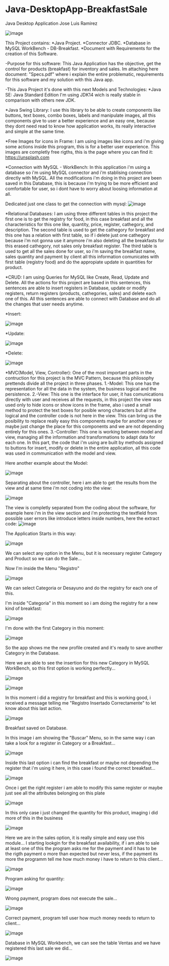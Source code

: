 # Java-DesktopApp-BreakfastSale

Java Desktop Application Jose Luis Ramirez


![image](https://user-images.githubusercontent.com/72236278/94997966-38124a00-0574-11eb-9ce9-01e720fe8152.png)


This Project contains: *Java Project. *Connector JDBC. *Database in MySQL WorkBench - DB-Breakfast. *Document with Requirements for the creation of this Software.

-Purpose for this software: This Java Application has the objective, get the control for products (breakfast) for inventory and sales. Im attaching here document: "Specs.pdf" where i explain the entire problematic, requirements for this software and my solution with this Java app.

-This Java Project it's done with this next Models and Technologies: *Java SE: Java Standard Edition I'm using JDK14 wich is really stable in comparison with others new JDK.

*Java Swing Library: I use this library to be able to create components like buttons, text boxes, combo boxes, labels and manipulate images, all this components give to user a better experience and an easy one, because they dont need read to know how application works, its really interactive and simple at the same time.

*Free Images for icons in Frame: I am using images like icons and i'm giving some actions inside this program, this is for a better user experience. This images are completly free rigths, this is the page where you can find it: https://unsplash.com

*Connection with MySQL - WorkBench: In this application i'm using a database so i'm using MySQL connector and i'm stablising connection directly with MySQL. All the modifications i'm doing in this project are been saved in this Database, this is because i'm trying to be more efficient and comfortable for user, so i dont have to worry about loosing information at all.


Dedicated just one class to get the connection with mysql:
![image](https://user-images.githubusercontent.com/72236278/94999240-c50dd100-057d-11eb-83b8-3332fcefdcf7.png)



*Relational Databases: I am using three different tables in this project the first one is to get the registry for food, in this case breakfast and all the characteristics for this one like, quantity, price, register, cathegory, and description. The second table is used to get the cathegory for breakfast and this one has a relation with first table, so if i delete just one cathegory because i'm not gonna use it anymore i'm also deleting all the breakfasts for this erased cathegory, not sales only breakfast register. The third table is used to get all the sales done for user, so i'm saving the breakfast name, sales quantity and payment by client all this information comunicates with first table (registry food) and do the appropiate update in quantities for product.


*CRUD: I am using Queries for MySQL like Create, Read, Update and Delete. All the actions for this project are based in this sentences, this sentences are able to insert registers in Database, update or modify registers, return registers (products, cathegories, sales) and delete each one of this. All this sentences are able to connect with Database and do all the changes that user needs anytime.


*Insert:

![image](https://user-images.githubusercontent.com/72236278/94999132-ede19680-057c-11eb-9b5b-61d43160e5bf.png)


*Update:

![image](https://user-images.githubusercontent.com/72236278/94999106-a529dd80-057c-11eb-96a2-d46a062fd9bb.png)


*Delete:

![image](https://user-images.githubusercontent.com/72236278/94999164-2da87e00-057d-11eb-93aa-0d31f65622d3.png)




*MVC(Model, View, Controller): One of the most important parts in the contruction for this project is the MVC Pattern, because this philosophy prettends divide all the project in three phases. 1.-Model: This one has the representation for all the data in the system, the business logical and the persistence. 2.-View: This one is the interface for user, it has comunications directly with user and receives all the requests, in this project the view was used only to hide icons or show icons in the frame, also i used a small method to protect the text boxes for posible wrong characters but all the logical and the controller code is not here in the view. This can bring us the posibility to replace really easy this components maybe for another ones or maybe just change the place for this components and we are not depending entirely for this ones. 3.-Controller: This one is working between model and view, managing all the information and transformations to adapt data for each one. In this part, the code that i'm using are built by methods assigned to buttons for insert, modify or delete in the entire application, all this code was used in communication with the model and view.


Here another example about the Model:

![image](https://user-images.githubusercontent.com/72236278/94998931-42841200-057b-11eb-8979-0fa0d647ceeb.png)


Separating about the controller, here i am able to get the results from the view and at same time i'm not coding into the view:

![image](https://user-images.githubusercontent.com/72236278/94999208-7e1fdb80-057d-11eb-95a3-d0c433e9c097.png)



The view is completly separated from the coding about the software, for example here i'm in the view section and i'm protecting the textfield from possible user errors
like introduce letters inside numbers, here the extract code:
![image](https://user-images.githubusercontent.com/72236278/94998891-f0db8780-057a-11eb-9eb6-29c9249f7247.png)




The Application Starts in this way:


![image](https://user-images.githubusercontent.com/72236278/95006552-6b33f800-05cb-11eb-9015-78b59a066ea9.png)

We can select any option in the Menu, but it is necessary register Category and Product so we can do the Sale...

Now I'm inside the Menu "Registro"

![image](https://user-images.githubusercontent.com/72236278/95006588-d4b40680-05cb-11eb-885e-d43cdc694c68.png)


We can select Categoria or Desayuno and do the registry for each one of this.

I'm inside "Categoria" in this moment so i am doing the registry for a new kind of breakfast:

![image](https://user-images.githubusercontent.com/72236278/95006627-2b214500-05cc-11eb-9761-902ac45b1124.png)


I'm done with the first Category in this moment:

![image](https://user-images.githubusercontent.com/72236278/95006656-5d32a700-05cc-11eb-9cfe-793218719a00.png)


So the app shows me the new profile created and it's ready to save another Category in the Database.

Here we are able to see the insertion for this new Category in MySQL WorkBench, so this first option is working perfectly...


![image](https://user-images.githubusercontent.com/72236278/95006697-94a15380-05cc-11eb-843d-b050d4f76a06.png)


![image](https://user-images.githubusercontent.com/72236278/95006710-c4e8f200-05cc-11eb-8a5f-b8944c834905.png)


In this moment i did a registry for breakfast and this is working good, i received a message telling me "Registro Insertado Correctamente" to let know about this last action.


![image](https://user-images.githubusercontent.com/72236278/95006740-fbbf0800-05cc-11eb-91d4-37add70808f8.png)

Breakfast saved on Database.

In this image i am showing the "Buscar" Menu, so in the same way i can take a look for a register in Category or a Breakfast...


![image](https://user-images.githubusercontent.com/72236278/95006759-417bd080-05cd-11eb-93a3-57a69d5db748.png)

Inside this last option i can find the breakfast or maybe not depending the register that i'm using it here, in this case i found the correct breakfast...


![image](https://user-images.githubusercontent.com/72236278/95006796-c36bf980-05cd-11eb-8969-d217862c225e.png)


Once i get the right register i am able to modify this same register or maybe just see all the attributes belonging on this plate


![image](https://user-images.githubusercontent.com/72236278/95006818-fb733c80-05cd-11eb-9c69-2820257564df.png)


In this only case i just changed the quantity for this product, imaging i did more of this in the business


![image](https://user-images.githubusercontent.com/72236278/95006839-2cec0800-05ce-11eb-924e-ca7c666c8cb6.png)



Here we are in the sales option, it is really simple and easy use this module... I starting lookgin for the breakfast availability, if i am able to sale at least one of this the program asks me for the payment and it has to be the rigth payment o more than expected but never less, if the payment its more the programm tell me how much money i have to return to this client...


![image](https://user-images.githubusercontent.com/72236278/95006860-83f1dd00-05ce-11eb-84f8-be5183f086f6.png)



Program asking for quantity:

![image](https://user-images.githubusercontent.com/72236278/95006880-b56aa880-05ce-11eb-9a53-154152a91dba.png)


Wrong payment, program does not execute the sale...

![image](https://user-images.githubusercontent.com/72236278/95006893-ddf2a280-05ce-11eb-9461-2d9b4fbf7e7e.png)


Correct payment, program tell user how much money needs to return to client...

![image](https://user-images.githubusercontent.com/72236278/95006944-7557f580-05cf-11eb-958b-abb74590b820.png)


Database in MySQL Workbench, we can see the table Ventas and we have registered this last sale we did...

![image](https://user-images.githubusercontent.com/72236278/95007009-1ba3fb00-05d0-11eb-874a-20283963061f.png)








